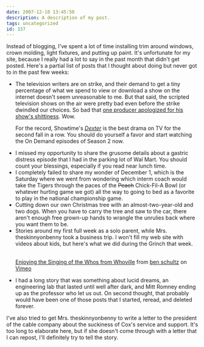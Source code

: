 ```yaml
---
date: 2007-12-10 13:45:50
description: A description of my post.
tags: uncategorized
id: 337
---
```

Instead of blogging, I've spent a lot of time installing trim around windows, crown molding, light fixtures, and putting up paint.  It's unfortunate for my site, because I really had a lot to say in the past month that didn't get posted.  Here's a partial list of posts that I thought about doing but never got to in the past few weeks:
<!--more-->
<ul><li>The television writers are on strike, and their demand to get a tiny percentage of what we spend to view or download a show on the internet doesn't seem unreasonable to me.  But that said, the scripted television shows on the air were pretty bad even before the strike dwindled our choices.  So bad that <a href="http://www.ew.com/ew/article/0,,20158840,00.html" target="_blank">one producer apologized for his show's shittiness</a>.  Wow.  

For the record, Showtime's <a href="http://www.sho.com/site/dexter/home.do" target="_blank"><i>Dexter</i></a> is the best drama on TV for the second fall in a row.  You should do yourself a favor and start watching the On Demand episodes of Season 2 now.</li>

<li>I missed my opportunity to share the grusome details about a gastric distress episode that I had in the parking lot of Wal Mart.  You should count your blessings, especially if you read near lunch time.</li>

<li>I completely failed to share my wonder of December 1, which is the Saturday where we went from wondering which interm coach would take the Tigers through the paces of the <strike>Peach</strike> Chick-Fil-A Bowl (or whatever hurting game we got) all the way to going to bed as a favorite to play in the national championship game.</li>

<li>Cutting down our own Christmas tree with an almost-two-year-old and two dogs.  When you have to carry the tree and saw to the car, there aren't enough free grown-up hands to wrangle the unrulies back where you want them to be.</li>

<li>Stories around my first full week as a solo parent, while Mrs. theskinnyonbenny took a business trip.  I won't fill my web site with videos about kids, but here's what we did during the Grinch that week.

<object type="application/x-shockwave-flash" width="500" height="333" data="http://www.vimeo.com/moogaloop.swf?clip_id=407910&amp;server=www.vimeo.com&amp;fullscreen=1&amp;show_title=0&amp;show_byline=0&amp;show_portrait=0&amp;color=01AAEA">	<param name="quality" value="best" />	<param name="allowfullscreen" value="true" />	<param name="scale" value="showAll" />	<param name="movie" value="http://www.vimeo.com/moogaloop.swf?clip_id=407910&amp;server=www.vimeo.com&amp;fullscreen=1&amp;show_title=0&amp;show_byline=0&amp;show_portrait=0&amp;color=01AAEA" /></object><br /><span class="caption"><a href="http://www.vimeo.com/407910/l:embed_407910" >Enjoying the Singing of the Whos from Whoville</a> from <a href="http://www.vimeo.com/user244752/l:embed_407910" >ben schultz</a> on <a href="http://vimeo.com/l:embed_407910" >Vimeo</a></span>

</li>

<li>I had a long story that was something about lucid dreams, an engineering lab that lasted until well after dark, and Mitt Romney ending up as the professor who let us out.  On second thought, that probably would have been one of those posts that I started, reread, and deleted forever.</li></ul>

I've also tried to get Mrs. theskinnyonbenny to write a letter to the president of the cable company about the suckiness of Cox's service and support.  It's too long to elaborate here, but if she doesn't come through with a letter that I can repost, I'll definitely try to tell the story.

